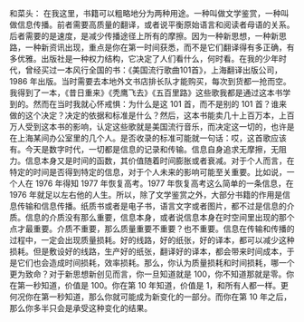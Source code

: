 和菜头：
在我这里，书籍可以粗略地分为两种用途。一种叫做文学鉴赏，一种叫做信息传播。前者需要高质量的翻译，或者说平衡原始语言和阅读者母语的关系。后者需要的是速度，是减少传播途径上所有的摩擦。因为一种新思想，一种新思路，一种新资讯出现，重点是你在第一时间获悉，而不是它们翻译得有多正确，有多优雅。出版社是一种权力结构，它决定了人们看什么，何时看。在我的少年时代，曾经买过一本风行全国的书：《美国流行歌曲101首》，上海翻译出版公司，1986 年出版。当时需要去本地外文书店排长队才能购买，每次到货都一抢而空。我得到了一本，《昔日重来》《秃鹰飞去》《五百里路》这些歌我都是通过这本书学到的。然而在当时我就心怀戒惧：为什么是这 101 首，而不是别的 101 首？谁来做的这个决定？决定的依据和标准是什么？然后，这本书能卖几十上百万本，上百万人受到这本书的影响，认定这些歌就是美国流行音乐，而决定这一切的，也许是在上海某间办公室里的几个人。是否收录的标准可能就一句话：哎，这首歌应该有。今天是数字时代，一切都是信息的记录和传输。信息自身追求无摩擦，无阻力。信息本身又是时间的函数，其价值随着时间膨胀或者衰减。对于个人而言，在特定的时间是否得到特定的信息，对于个人未来的影响可能至关重要。比如说，一个人在 1976 年得知 1977 年恢复高考。1977 年恢复高考这么简单的一条信息，在 1976 年就足以左右他的人生。所以，除了文学鉴赏之外，大部分书籍的作用是信息传输和信息传播。纸质书或者是电子书，语言文字或者图片，都不过是信息的介质。信息的介质没有那么重要，信息本身，或者说信息本身在时空间里出现的那个点才最重要。介质不重要，那么质量重要不重要？也不重要。信息在传输和传播的过程中，一定会出现质量损耗。好的线路，好的纸张，好的译本，都可以减少这种损耗。但是敷设好的线路，生产好的纸张，翻译好的译本，都会带来时间成本，于是它们也会造成时间损耗，效率损耗。那么，你认为质量损耗和时间损耗，哪一个更为致命？对于新思想新创见而言，你一旦知道就是 100，你不知道那就是零。你在第一秒知道，价值是 100。你在第 10 年知道，价值是 1，和所有人都一样。更何况你在第一秒知道，那么你就可能成为新变化的一部分。而你在第 10 年之后，那么你多半只会是承受这种变化的结果。